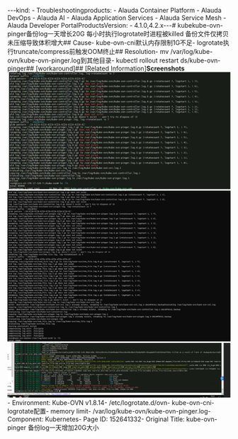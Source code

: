 ---kind:   - Troubleshootingproducts:    - Alauda Container Platform   - Alauda DevOps   - Alauda AI   - Alauda Application Services   - Alauda Service Mesh   - Alauda Developer PortalProductsVersion:   - 4.1.0,4.2.x---<!-- A type of document that involves encountering a fault, diag...it, performing root cause analysis, and providing solutions. --># kubekube-ovn-pinger备份log一天增长20G 每小时执行logrotate时进程被killed 备份文件仅拷贝未压缩导致体积增大## Cause- kube-ovn-cni默认内存限制1G不足- logrotate执行truncate/compress前触发OOM终止## Resolution- mv /var/log/kube-ovn/kube-ovn-pinger.log到其他目录- kubectl rollout restart ds/kube-ovn-pinger## [workaround]## [Related Information]**Screenshots**![](assets/kube-ovn-pinger-bei-fen-logyi-tian-zeng-jia-20gda-xiao/image2023-7-5_21-29-0.png)![](assets/kube-ovn-pinger-bei-fen-logyi-tian-zeng-jia-20gda-xiao/image2023-7-5_21-42-31.png)![](assets/kube-ovn-pinger-bei-fen-logyi-tian-zeng-jia-20gda-xiao/image2023-7-5_21-34-9.png)- Environment: Kube-OVN v1.8.14- /etc/logrotate.d/ovn- kube-ovn-cni- logrotate配置- memory limit- /var/log/kube-ovn/kube-ovn-pinger.log- Component: Kubernetes- Page ID: 152641332- Original Title: kube-ovn-pinger 备份log一天增加20G大小